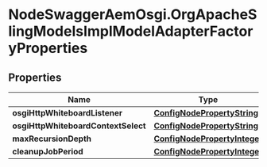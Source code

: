 # NodeSwaggerAemOsgi.OrgApacheSlingModelsImplModelAdapterFactoryProperties

## Properties
Name | Type | Description | Notes
------------ | ------------- | ------------- | -------------
**osgiHttpWhiteboardListener** | [**ConfigNodePropertyString**](ConfigNodePropertyString.md) |  | [optional] 
**osgiHttpWhiteboardContextSelect** | [**ConfigNodePropertyString**](ConfigNodePropertyString.md) |  | [optional] 
**maxRecursionDepth** | [**ConfigNodePropertyInteger**](ConfigNodePropertyInteger.md) |  | [optional] 
**cleanupJobPeriod** | [**ConfigNodePropertyInteger**](ConfigNodePropertyInteger.md) |  | [optional] 


